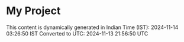 # My Project

This content is dynamically generated in Indian Time (IST): 2024-11-14 03:26:50 IST
Converted to UTC: 2024-11-13 21:56:50 UTC
